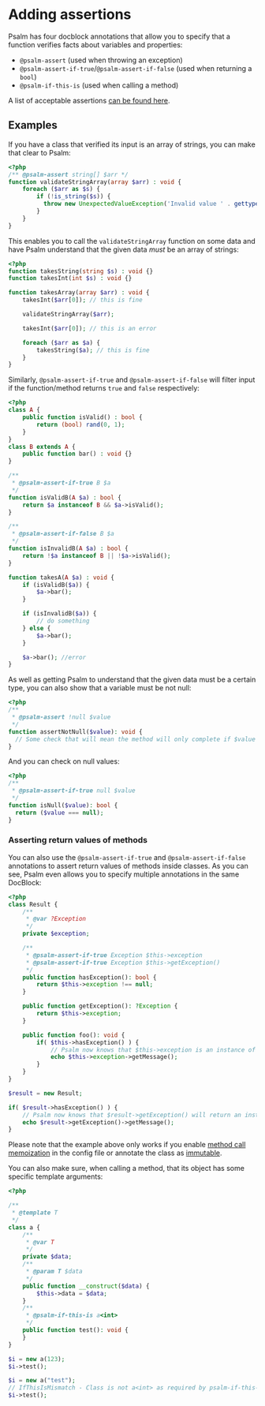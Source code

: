 # Adding assertions

Psalm has four docblock annotations that allow you to specify that a function verifies facts about variables and properties:

- `@psalm-assert` (used when throwing an exception)
- `@psalm-assert-if-true`/`@psalm-assert-if-false` (used when returning a `bool`)
- `@psalm-if-this-is` (used when calling a method)

A list of acceptable assertions [can be found here](assertion_syntax.md).

## Examples

If you have a class that verified its input is an array of strings, you can make that clear to Psalm:

```php
<?php
/** @psalm-assert string[] $arr */
function validateStringArray(array $arr) : void {
    foreach ($arr as $s) {
        if (!is_string($s)) {
          throw new UnexpectedValueException('Invalid value ' . gettype($s));
        }
    }
}
```

This enables you to call the `validateStringArray` function on some data and have Psalm understand that the given data *must* be an array of strings:

```php
<?php
function takesString(string $s) : void {}
function takesInt(int $s) : void {}

function takesArray(array $arr) : void {
    takesInt($arr[0]); // this is fine

    validateStringArray($arr);

    takesInt($arr[0]); // this is an error

    foreach ($arr as $a) {
        takesString($a); // this is fine
    }
}
```

Similarly, `@psalm-assert-if-true` and `@psalm-assert-if-false` will filter input if the function/method returns `true` and `false` respectively:

```php
<?php
class A {
    public function isValid() : bool {
        return (bool) rand(0, 1);
    }
}
class B extends A {
    public function bar() : void {}
}

/**
 * @psalm-assert-if-true B $a
 */
function isValidB(A $a) : bool {
    return $a instanceof B && $a->isValid();
}

/**
 * @psalm-assert-if-false B $a
 */
function isInvalidB(A $a) : bool {
    return !$a instanceof B || !$a->isValid();
}

function takesA(A $a) : void {
    if (isValidB($a)) {
        $a->bar();
    }

    if (isInvalidB($a)) {
        // do something
    } else {
        $a->bar();
    }

    $a->bar(); //error
}
```

As well as getting Psalm to understand that the given data must be a certain type, you can also show that a variable must be not null:

```php
<?php
/**
 * @psalm-assert !null $value
 */
function assertNotNull($value): void {
  // Some check that will mean the method will only complete if $value is not null.
}
```

And you can check on null values:

```php
<?php
/**
 * @psalm-assert-if-true null $value
 */
function isNull($value): bool {
  return ($value === null);
}
```

### Asserting return values of methods

You can also use the `@psalm-assert-if-true` and `@psalm-assert-if-false` annotations to assert return values of
methods inside classes. As you can see, Psalm even allows you to specify multiple annotations in the same DocBlock:

```php
<?php
class Result {
    /**
     * @var ?Exception
     */
    private $exception;

    /**
     * @psalm-assert-if-true Exception $this->exception
     * @psalm-assert-if-true Exception $this->getException()
     */
    public function hasException(): bool {
        return $this->exception !== null;
    }

    public function getException(): ?Exception {
        return $this->exception;
    }

    public function foo(): void {
        if( $this->hasException() ) {
            // Psalm now knows that $this->exception is an instance of Exception
            echo $this->exception->getMessage();
        }
    }
}

$result = new Result;

if( $result->hasException() ) {
    // Psalm now knows that $result->getException() will return an instance of Exception
    echo $result->getException()->getMessage();
}
```

Please note that the example above only works if you enable [method call memoization](https://psalm.dev/docs/running_psalm/configuration/#memoizemethodcallresults)
in the config file or annotate the class as [immutable](https://psalm.dev/docs/annotating_code/supported_annotations/#psalm-immutable).


You can also make sure, when calling a method, that its object has some specific template arguments:


```php
<?php

/**
 * @template T
 */
class a {
    /**
     * @var T
     */
    private $data;
    /**
     * @param T $data
     */
    public function __construct($data) {
        $this->data = $data;
    }
    /**
     * @psalm-if-this-is a<int>
     */
    public function test(): void {
    }
}

$i = new a(123);
$i->test();

$i = new a("test");
// IfThisIsMismatch - Class is not a<int> as required by psalm-if-this-is
$i->test();
```

